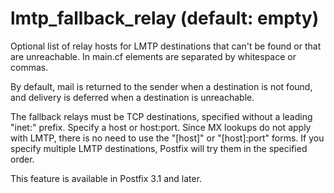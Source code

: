 # lmtp_fallback_relay (default: empty)
 Optional list of relay hosts for LMTP destinations that can't be
found or that are unreachable. In main.cf elements are separated by
whitespace or commas. 


 By default, mail is returned to the sender when a destination is not
found, and delivery is deferred when a destination is unreachable. 


 The fallback relays must be TCP destinations, specified without
a leading "inet:" prefix. Specify a host or host:port. Since MX
lookups do not apply with LMTP, there is no need to use the "[host]" or
"[host]:port" forms. If you specify multiple LMTP destinations, Postfix
will try them in the specified order. 



This feature is available in Postfix 3.1 and later.



